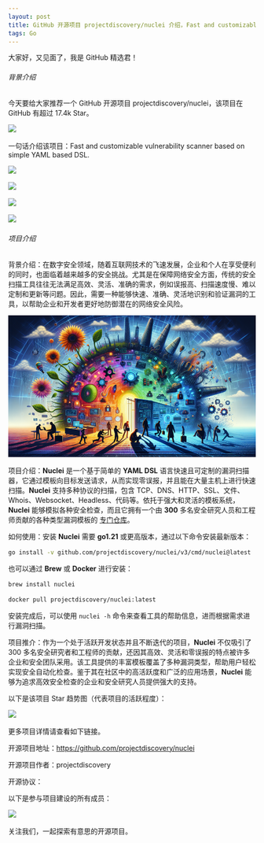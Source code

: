 ```yaml
---
layout: post
title: GitHub 开源项目 projectdiscovery/nuclei 介绍，Fast and customizable vulnerability scanner based on simple YAML based DSL.
tags: Go
---
```


大家好，又见面了，我是 GitHub 精选君！

###### 背景介绍

今天要给大家推荐一个 GitHub 开源项目 projectdiscovery/nuclei，该项目在 GitHub 有超过 17.4k Star。

![](https://stats.deeptrain.net/repo/projectdiscovery/nuclei)

一句话介绍该项目：Fast and customizable vulnerability scanner based on simple YAML based DSL.




![](https://raw.githubusercontent.com/projectdiscovery/nuclei/master/static/nuclei-logo.png)

![](https://raw.githubusercontent.com/projectdiscovery/nuclei/master/static/nuclei-flow.jpg)

![](https://raw.githubusercontent.com/projectdiscovery/nuclei/master/static/Join-Discord.png)

![](https://raw.githubusercontent.com/projectdiscovery/nuclei/master/static/check-nuclei-documentation.png)


###### 项目介绍

背景介绍：在数字安全领域，随着互联网技术的飞速发展，企业和个人在享受便利的同时，也面临着越来越多的安全挑战。尤其是在保障网络安全方面，传统的安全扫描工具往往无法满足高效、灵活、准确的需求，例如误报高、扫描速度慢、难以定制和更新等问题。因此，需要一种能够快速、准确、灵活地识别和验证漏洞的工具，以帮助企业和开发者更好地防御潜在的网络安全风险。



![](https://raw.githubusercontent.com/ZhuPeng/pic/master/mac/compress_tmp-d37c8976a3de278ef9addb8c2de573ca.png)

项目介绍：**Nuclei** 是一个基于简单的 **YAML DSL** 语言快速且可定制的漏洞扫描器，它通过模板向目标发送请求，从而实现零误报，并且能在大量主机上进行快速扫描。**Nuclei** 支持多种协议的扫描，包含 TCP、DNS、HTTP、SSL、文件、Whois、Websocket、Headless、代码等。依托于强大和灵活的模板系统，**Nuclei** 能够模拟各种安全检查，而且它拥有一个由 **300** 多名安全研究人员和工程师贡献的各种类型漏洞模板的 [专门仓库](https://github.com/projectdiscovery/nuclei-templates)。

如何使用：安装 **Nuclei** 需要 **go1.21** 或更高版本，通过以下命令安装最新版本：

```sh
go install -v github.com/projectdiscovery/nuclei/v3/cmd/nuclei@latest
```

也可以通过 **Brew** 或 **Docker** 进行安装：

```sh
brew install nuclei
```

```sh
docker pull projectdiscovery/nuclei:latest
```

安装完成后，可以使用 `nuclei -h` 命令来查看工具的帮助信息，进而根据需求进行漏洞扫描。

项目推介：作为一个处于活跃开发状态并且不断迭代的项目，**Nuclei** 不仅吸引了 300 多名安全研究者和工程师的贡献，还因其高效、灵活和零误报的特点被许多企业和安全团队采用。该工具提供的丰富模板覆盖了多种漏洞类型，帮助用户轻松实现安全自动化检查。鉴于其在社区中的高活跃度和广泛的应用场景，**Nuclei** 能够为追求高效安全检查的企业和安全研究人员提供强大的支持。

以下是该项目 Star 趋势图（代表项目的活跃程度）：

![](https://api.star-history.com/svg?repos=projectdiscovery/nuclei&type=Timeline)

更多项目详情请查看如下链接。

开源项目地址：https://github.com/projectdiscovery/nuclei 

开源项目作者：projectdiscovery

开源协议：

以下是参与项目建设的所有成员：

![](https://contrib.rocks/image?repo=projectdiscovery/nuclei)

关注我们，一起探索有意思的开源项目。

